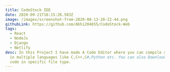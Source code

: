 ```yaml
---
title: CodeStock IDE
date: 2020-09-21T16:15:26.583Z
image: /images/screenshot-from-2020-08-13-20-22-44.png
githubLink: https://github.com/Abhi204655/CodeStock-Web
tags:
  - React
  - NodeJs
  - Django
  - Netlify
desc: In this Project I have made A Code Editor where you can compile your code
  in multiple languages like C,C++,C#,Python etc. You can also Download Youe
  code in specific file type.
---
```

